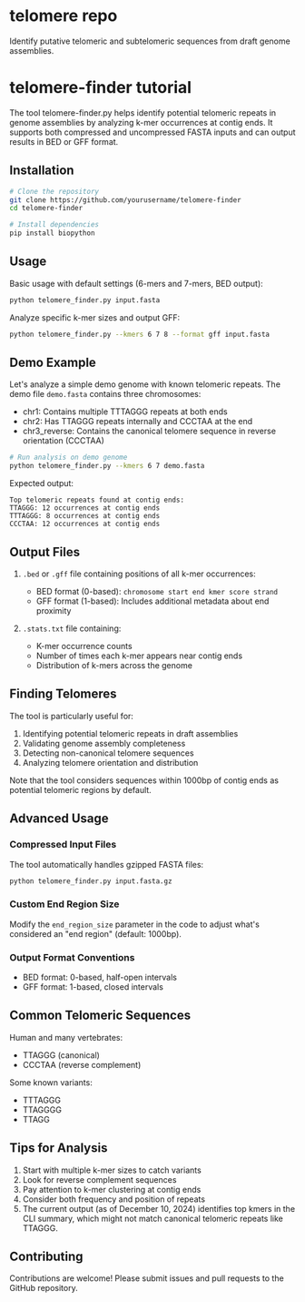 # telomere repo
Identify putative telomeric and subtelomeric sequences from draft genome assemblies.

# telomere-finder tutorial

The tool telomere-finder.py helps identify potential telomeric repeats in genome assemblies by analyzing k-mer occurrences at contig ends. It supports both compressed and uncompressed FASTA inputs and can output results in BED or GFF format.

## Installation

```bash
# Clone the repository
git clone https://github.com/yourusername/telomere-finder
cd telomere-finder

# Install dependencies
pip install biopython
```

## Usage

Basic usage with default settings (6-mers and 7-mers, BED output):

```bash
python telomere_finder.py input.fasta
```

Analyze specific k-mer sizes and output GFF:

```bash
python telomere_finder.py --kmers 6 7 8 --format gff input.fasta
```

## Demo Example

Let's analyze a simple demo genome with known telomeric repeats. The demo file `demo.fasta` contains three chromosomes:
- chr1: Contains multiple TTTAGGG repeats at both ends
- chr2: Has TTAGGG repeats internally and CCCTAA at the end
- chr3_reverse: Contains the canonical telomere sequence in reverse orientation (CCCTAA)

```bash
# Run analysis on demo genome
python telomere_finder.py --kmers 6 7 demo.fasta
```

Expected output:
```
Top telomeric repeats found at contig ends:
TTAGGG: 12 occurrences at contig ends
TTTAGGG: 8 occurrences at contig ends
CCCTAA: 12 occurrences at contig ends
```

## Output Files

1. `.bed` or `.gff` file containing positions of all k-mer occurrences:
   - BED format (0-based): `chromosome start end kmer score strand`
   - GFF format (1-based): Includes additional metadata about end proximity

2. `.stats.txt` file containing:
   - K-mer occurrence counts
   - Number of times each k-mer appears near contig ends
   - Distribution of k-mers across the genome

## Finding Telomeres

The tool is particularly useful for:
1. Identifying potential telomeric repeats in draft assemblies
2. Validating genome assembly completeness
3. Detecting non-canonical telomere sequences
4. Analyzing telomere orientation and distribution

Note that the tool considers sequences within 1000bp of contig ends as potential telomeric regions by default.

## Advanced Usage

### Compressed Input Files

The tool automatically handles gzipped FASTA files:

```bash
python telomere_finder.py input.fasta.gz
```

### Custom End Region Size

Modify the `end_region_size` parameter in the code to adjust what's considered an "end region" (default: 1000bp).

### Output Format Conventions

- BED format: 0-based, half-open intervals
- GFF format: 1-based, closed intervals

## Common Telomeric Sequences

Human and many vertebrates:
- TTAGGG (canonical)
- CCCTAA (reverse complement)

Some known variants:
- TTTAGGG
- TTAGGGG
- TTAGG

## Tips for Analysis

1. Start with multiple k-mer sizes to catch variants
2. Look for reverse complement sequences
3. Pay attention to k-mer clustering at contig ends
4. Consider both frequency and position of repeats
5. The current output (as of December 10, 2024) identifies top kmers in the CLI summary, which might not match canonical telomeric repeats like TTAGGG.

## Contributing

Contributions are welcome! Please submit issues and pull requests to the GitHub repository.
